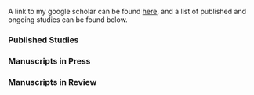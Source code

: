 A link to my google scholar can be found [here](https://scholar.google.com/citations?user=5Y21a5YAAAAJ&hl=en), and a list of published and ongoing studies can be found below.

### Published Studies

### Manuscripts in Press

### Manuscripts in Review
